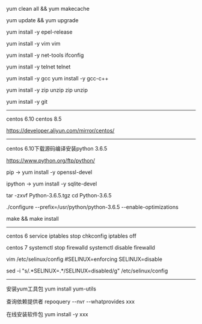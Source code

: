 

yum clean all && yum makecache

yum update && yum upgrade

yum install -y epel-release

yum install -y vim
vim

yum install -y net-tools
ifconfig

yum install -y telnet
telnet







yum install -y gcc
yum install -y gcc-c++


yum install -y zip unzip
zip
unzip

yum install -y git




--------------------------------------------------------------------------------------------------

centos 6.10
centos 8.5

https://developer.aliyun.com/mirror/centos/


--------------------------------------------------------------------------------------------------

centos 6.10下载源码编译安装python 3.6.5

https://www.python.org/ftp/python/

pip -> yum install -y openssl-devel

ipython -> yum install -y sqlite-devel

tar -zxvf Python-3.6.5.tgz
cd Python-3.6.5

./configure --prefix=/usr/python/python-3.6.5 --enable-optimizations

make && make install

--------------------------------------------------------------------------------------------------




centos 6
service iptables stop
chkconfig iptables off

centos 7
systemctl stop firewalld
systemctl disable firewalld

vim /etc/selinux/config
#SELINUX=enforcing
SELINUX=disable

sed -i "s/.*SELINUX=.\*/SELINUX=disabled/g" /etc/selinux/config

--------------------------------------------------------------------------------------------------
安装yum工具包
yum install yum-utils

查询依赖提供者
repoquery --nvr --whatprovides xxx

在线安装软件包
yum install -y xxx